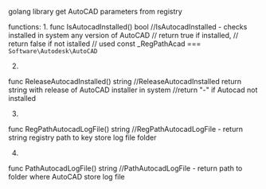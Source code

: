 golang library get AutoCAD parameters from registry

functions:
1. 
func IsAutocadInstalled() bool
//IsAutocadInstalled - checks installed in system any version of AutoCAD
// return true if installed,
// return false if not istalled
// used const _RegPathAcad === `Software\Autodesk\AutoCAD`

2. 
func ReleaseAutocadInstalled() string
//ReleaseAutocadInstalled return string with release of AutoCAD installer in system
//return "-" if Autocad not installed

3. 
func RegPathAutocadLogFile() string
//RegPathAutocadLogFile - return string registry path to key store log file folder

4.
func PathAutocadLogFile() string
//PathAutocadLogFile - return path to folder where AutoCAD store log file

